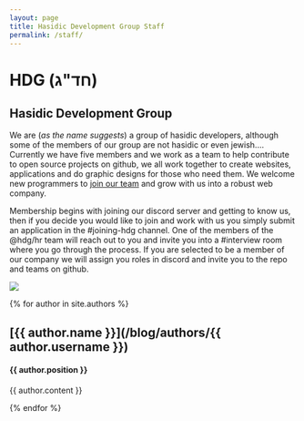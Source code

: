 ```yaml
---
layout: page
title: Hasidic Development Group Staff
permalink: /staff/
---
```


# HDG (חד"ג)

## Hasidic Development Group

We are (*as the name suggests*) a group of hasidic developers, although some of the members of our group are not hasidic or even jewish.... Currently we have five members and we work as a team to help contribute to open source projects on github, we all work together to create websites, applications and do graphic designs for those who need them. We welcome new programmers to [join our team](/careers) and grow with us into a robust web company. 

Membership begins with joining our discord server and getting to know us, then if you decide you would like to join and work with us you simply submit an application in the #joining-hdg channel. One of the members of the @hdg/hr team will reach out to you and invite you into a #interview room where you go through the process. If you are selected to be a member of our company we will assign you roles in discord and invite you to the repo and teams on github.

<img class="img-fluid" src="https://user-images.githubusercontent.com/14003326/220189844-c2f20b25-25ac-4672-a831-ebf8fcec4da2.png" />

{% for author in site.authors %}

## [{{ author.name }}](/blog/authors/{{ author.username  }})

#### **{{ author.position }}**

{{ author.content }}

{% endfor %}